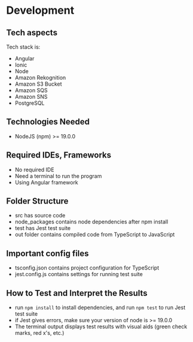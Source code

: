 # Development

## Tech aspects

Tech stack is:
- Angular
- Ionic
- Node
- Amazon Rekognition
- Amazon S3 Bucket
- Amazon SQS
- Amazon SNS
- PostgreSQL

## Technologies Needed

- NodeJS (npm) >= 19.0.0
 
## Required IDEs, Frameworks

- No required IDE
- Need a terminal to run the program
- Using Angular framework

## Folder Structure

- src has source code
- node_packages contains node dependencies after npm install
- test has Jest test suite
- out folder contains compiled code from TypeScript to JavaScript

## Important config files

- tsconfig.json contains project configuration for TypeScript
- jest.config.js contains settings for running test suite

## How to Test and Interpret the Results
- run `npm install` to install dependencies, and run `npm test` to run Jest test suite
- if Jest gives errors, make sure your version of node is >= 19.0.0
- The terminal output displays test results with visual aids (green check marks, red x's, etc.)